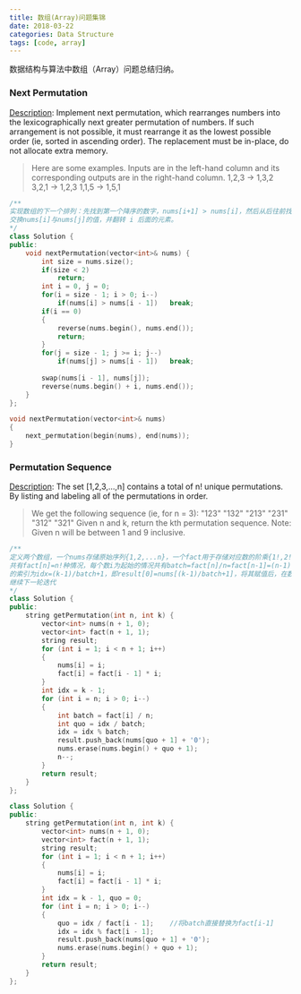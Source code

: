 ```yaml
---
title: 数组(Array)问题集锦
date: 2018-03-22
categories: Data Structure
tags: [code, array]
---
```

数据结构与算法中数组（Array）问题总结归纳。
<!--more-->

### Next Permutation
[Description](https://leetcode.com/problems/next-permutation/description/): Implement next permutation, which rearranges numbers into the lexicographically next greater permutation of numbers. If such arrangement is not possible, it must rearrange it as the lowest possible order (ie, sorted in ascending order). The replacement must be in-place, do not allocate extra memory.
> Here are some examples. Inputs are in the left-hand column and its corresponding outputs are in the right-hand column.
1,2,3 → 1,3,2
3,2,1 → 1,2,3
1,1,5 → 1,5,1

```cpp
/**
实现数组的下一个排列：先找到第一个降序的数字，nums[i+1] > nums[i]，然后从后往前找到第一个大于nums[i]的数，记为nums[j]，
交换nums[i]与nums[j]的值，并翻转 i 后面的元素。
*/
class Solution {
public:
    void nextPermutation(vector<int>& nums) {
        int size = nums.size();
        if(size < 2)
            return;
        int i = 0, j = 0;
        for(i = size - 1; i > 0; i--)
            if(nums[i] > nums[i - 1])   break;
        if(i == 0)
        {
            reverse(nums.begin(), nums.end());
            return;
        }
        for(j = size - 1; j >= i; j--)
            if(nums[j] > nums[i - 1])   break;
        
        swap(nums[i - 1], nums[j]);
        reverse(nums.begin() + i, nums.end());       
    }
};

void nextPermutation(vector<int>& nums) 
{
    next_permutation(begin(nums), end(nums));
}
```

### Permutation Sequence
[Description](https://leetcode.com/problems/permutation-sequence/description/): The set [1,2,3,…,n] contains a total of n! unique permutations. By listing and labeling all of the permutations in order.
> We get the following sequence (ie, for n = 3):
"123"
"132"
"213"
"231"
"312"
"321"
Given n and k, return the kth permutation sequence.
Note: Given n will be between 1 and 9 inclusive.

```cpp
/**
定义两个数组，一个nums存储原始序列{1,2,...n}，一个fact用于存储对应数的阶乘{1!,2!,...n!}，对于n个数组组成的排列，
共有fact[n]=n!种情况，每个数i为起始的情况共有batch=fact[n]/n=fact[n-1]=(n-1)!，利用(k-1)/batch可求得第一个元素
的索引为idx=(k-1)/batch+1，即result[0]=nums[(k-1)/batch+1]，将其赋值后，在数组nums中移除对应元素，然后更新相关值，
继续下一轮迭代
*/
class Solution {
public:
    string getPermutation(int n, int k) {
        vector<int> nums(n + 1, 0);
        vector<int> fact(n + 1, 1);
        string result;
        for (int i = 1; i < n + 1; i++)
        {
            nums[i] = i;
            fact[i] = fact[i - 1] * i;
        }
        int idx = k - 1;
        for (int i = n; i > 0; i--)
        {
            int batch = fact[i] / n;
            int quo = idx / batch;
            idx = idx % batch;
            result.push_back(nums[quo + 1] + '0');
            nums.erase(nums.begin() + quo + 1);
            n--;
        }
        return result;
    }
};

class Solution {
public:
    string getPermutation(int n, int k) {
        vector<int> nums(n + 1, 0);
        vector<int> fact(n + 1, 1);
        string result;
        for (int i = 1; i < n + 1; i++)
        {
            nums[i] = i;
            fact[i] = fact[i - 1] * i;
        }
        int idx = k - 1, quo = 0;
        for (int i = n; i > 0; i--)
        {
            quo = idx / fact[i - 1];    //将batch直接替换为fact[i-1]
            idx = idx % fact[i - 1];
            result.push_back(nums[quo + 1] + '0');
            nums.erase(nums.begin() + quo + 1);
        }
        return result;
    }
};

```
